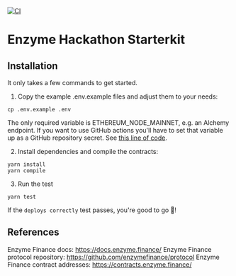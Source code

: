 [![CI](https://github.com/enzymefinance/hackathon-template/actions/workflows/ci.yaml/badge.svg)](https://github.com/enzymefinance/hackathon-template/actions/workflows/ci.yaml)

# Enzyme Hackathon Starterkit

## Installation

It only takes a few commands to get started.

1. Copy the example .env.example files and adjust them to your needs:

```
cp .env.example .env
```

The only required variable is ETHEREUM_NODE_MAINNET, e.g. an Alchemy endpoint. If you want to use GitHub actions you'll have to set that variable up as a GitHub repository secret. See [this line of code](https://github.com/enzymefinance/hackathon-template/blob/main/.github/workflows/ci.yaml#L72).

2. Install dependencies and compile the contracts:

```
yarn install
yarn compile
```

3. Run the test

```
yarn test
```
If the `deploys correctly` test passes, you're good to go :tada:!

## References

Enzyme Finance docs: https://docs.enzyme.finance/
Enzyme Finance protocol repository: https://github.com/enzymefinance/protocol
Enzyme Finance contract addresses: https://contracts.enzyme.finance/
